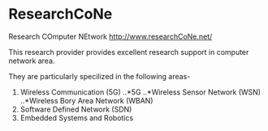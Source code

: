# ResearchCoNe
Research COmputer NEtwork <http://www.researchCoNe.net/>

This research provider provides excellent research support in computer network area.

They are particularly specilized in the following areas-

1. Wireless Communication (5G)
..*5G
..*Wireless Sensor Network (WSN)
..*Wireless Bory Area Network (WBAN)
2. Software Defined Network (SDN)
3. Embedded Systems and Robotics

